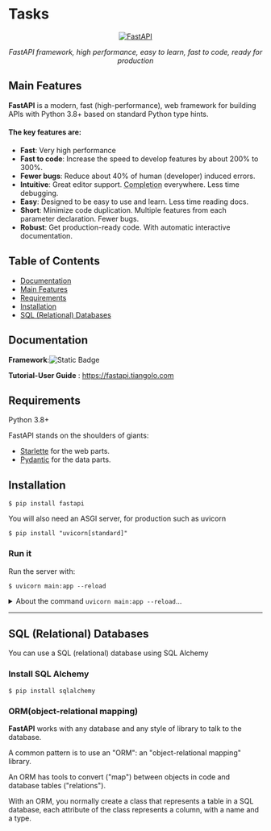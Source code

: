 # Tasks
<p align="center">
  <a href="https://fastapi.tiangolo.com"><img src="https://fastapi.tiangolo.com/img/logo-margin/logo-teal.png" alt="FastAPI"></a>
</p>
<p align="center">
    <em>FastAPI framework, high performance, easy to learn, fast to code, ready for production</em>
</p>

## Main Features
**FastAPI** is a modern, fast (high-performance), web framework for building APIs with Python 3.8+ based on standard Python type hints.

#### The key features are:

* **Fast**: Very high performance
* **Fast to code**: Increase the speed to develop features by about 200% to 300%. 
* **Fewer bugs**: Reduce about 40% of human (developer) induced errors. 
* **Intuitive**: Great editor support. <abbr title="also known as auto-complete, autocompletion, IntelliSense">Completion</abbr> everywhere. Less time debugging.
* **Easy**: Designed to be easy to use and learn. Less time reading docs.
* **Short**: Minimize code duplication. Multiple features from each parameter declaration. Fewer bugs.
* **Robust**: Get production-ready code. With automatic interactive documentation.

## Table of Contents
- [Documentation](#documentation)
- [Main Features](#main-features)
- [Requirements](#requirements)
- [Installation](#installation)
- [SQL (Relational) Databases](#sql-relational-databases)



## Documentation
**Framework**:![Static Badge](https://img.shields.io/badge/FastAPI-%2318c482?style=plastic)

**Tutorial-User Guide** : <a href="https://fastapi.tiangolo.com" target="_blank">https://fastapi.tiangolo.com</a>

## Requirements

Python 3.8+

FastAPI stands on the shoulders of giants:

* <a href="https://www.starlette.io/" class="external-link" target="_blank">Starlette</a> for the web parts.
* <a href="https://docs.pydantic.dev/" class="external-link" target="_blank">Pydantic</a> for the data parts.

## Installation

<div class="termy">

```console
$ pip install fastapi
```
</div>

You will also need an ASGI server, for production such as uvicorn

<div class="termy">
  
```console
$ pip install "uvicorn[standard]"
```
</div>

### Run it

Run the server with:

<div class="termy">

```console
$ uvicorn main:app --reload
```
</div>

<details> 
<summary>About the command <code>uvicorn main:app --reload</code>...</summary>

The command `uvicorn main:app` refers to:

* `main`: the file `main.py` (the Python "module").
* `app`: the object created inside of `main.py` with the line `app = FastAPI()`.
* `--reload`: make the server restart after code changes. Only do this for development.

</details>

***

## SQL (Relational) Databases
You can use a SQL (relational) database using SQL Alchemy
### Install SQL Alchemy
<div class="termy">
  
```console
$ pip install sqlalchemy
```
</div>

### ORM(object-relational mapping)
**FastAPI** works with any database and any style of library to talk to the database.

A common pattern is to use an "ORM": an "object-relational mapping" library.

An ORM has tools to convert ("map") between objects in code and database tables ("relations").

With an ORM, you normally create a class that represents a table in a SQL database, each attribute of the class represents a column, with a name and a type.


